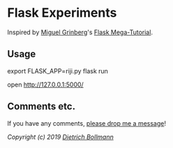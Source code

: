 
# Flask Experiments

Inspired by 
[Miguel Grinberg](https://blog.miguelgrinberg.com/)'s
[Flask Mega-Tutorial](https://blog.miguelgrinberg.com/post/the-flask-mega-tutorial-part-i-hello-world).

## Usage

export FLASK_APP=riji.py
flask run

open http://127.0.0.1:5000/

## Comments etc.

If you have any comments, [please drop me a message](http://dietrichbollmann.com/)!

*Copyright (c) 2019 [Dietrich Bollmann](http://dietrichbollmann.com/)*
